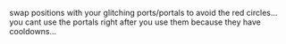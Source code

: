 swap positions with your glitching ports/portals to avoid the red circles... you cant use the portals right after you use them because they have cooldowns...